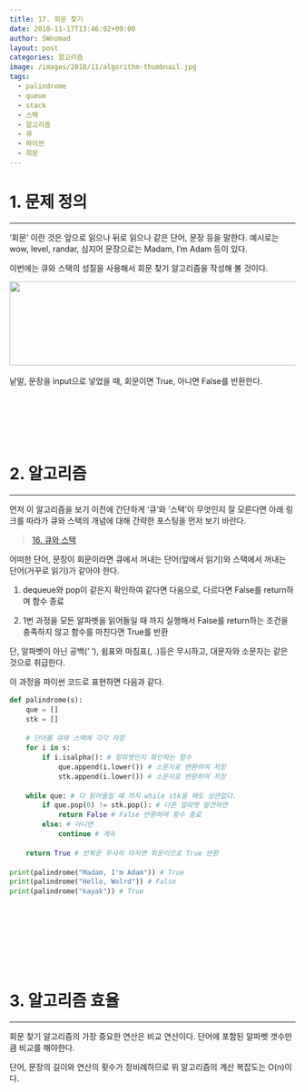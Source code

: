 ```yaml
---
title: 17. 회문 찾기
date: 2018-11-17T13:46:02+09:00
author: SWnomad
layout: post
categories: 알고리즘
image: /images/2018/11/algorithm-thumbnail.jpg
tags:
  - palindrome
  - queue
  - stack
  - 스택
  - 알고리즘
  - 큐
  - 파이썬
  - 회문
---
```

# 1. 문제 정의

* * *

&#8216;회문&#8217; 이란 것은 앞으로 읽으나 뒤로 읽으나 같은 단어, 문장 등을 말한다. 예시로는 wow, level, randar, 심지어 문장으로는 Madam, I&#8217;m Adam 등이 있다.

이번에는 큐와 스택의 성질을 사용해서 회문 찾기 알고리즘을 작성해 볼 것이다.

<img class="aligncenter  wp-image-1373" src="/images/2018/11/no-name-12.jpg" alt="" width="591" height="148" srcset="/images/2018/11/no-name-12.jpg 783w, /images/2018/11/no-name-12-300x75.jpg 300w, /images/2018/11/no-name-12-768x192.jpg 768w" sizes="(max-width: 591px) 100vw, 591px" /> 

낱말, 문장을 input으로 넣었을 때, 회문이면 True, 아니면 False를 반환한다.

&nbsp;

&nbsp;

&nbsp;

# 2. 알고리즘

* * *

먼저 이 알고리즘을 보기 이전에 간단하게 &#8216;큐&#8217;와 &#8216;스택&#8217;이 무엇인지 잘 모른다면 아래 링크를 따라가 큐와 스택의 개념에 대해 간략한 포스팅을 먼저 보기 바란다.

<blockquote class="wp-embedded-content" data-secret="TsdvnCTAHi">
  <p>
    <a href="https://SWnomad.com/16-%ed%81%90%ec%99%80-%ec%8a%a4%ed%83%9d/">16. 큐와 스택</a>
  </p>
</blockquote>



어떠한 단어, 문장이 회문이라면 큐에서 꺼내는 단어(앞에서 읽기)와 스택에서 꺼내는 단어(거꾸로 읽기)가 같아야 한다.

1. dequeue와 pop이 같은지 확인하여 같다면 다음으로, 다르다면 False를 return하며 함수 종료

2. 1번 과정을 모든 알파벳을 읽어들일 때 까지 실행해서 False를 return하는 조건을 충족하지 않고 함수를 마친다면 True를 반환

단, 알파벳이 아닌 공백(&#8216; &#8216;), 쉼표와 마침표(, .)등은 무시하고, 대문자와 소문자는 같은 것으로 취급한다.

이 과정을 파이썬 코드로 표현하면 다음과 같다.

~~~ python
def palindrome(s):
    que = []
    stk = []

    # 단어를 큐와 스택에 각각 저장
    for i in s:
        if i.isalpha(): # 알파벳인지 확인하는 함수
            que.append(i.lower()) # 소문자로 변환하여 저장
            stk.append(i.lower()) # 소문자로 변환하여 저장

    while que: # 다 읽어들일 때 까지 while stk을 해도 상관없다.
        if que.pop(0) != stk.pop(): # 다른 알파벳 발견하면
            return False # False 반환하며 함수 종료
        else: # 아니면
            continue # 계속

    return True # 반복문 무사히 마치면 회문이므로 True 반환

print(palindrome("Madam, I'm Adam")) # True
print(palindrome("Hello, Wolrd")) # False
print(palindrome("kayak")) # True
~~~

&nbsp;

&nbsp;

&nbsp;

&nbsp;

# 3. 알고리즘 효율

* * *

회문 찾기 알고리즘의 가장 중요한 연산은 비교 연산이다. 단어에 포함된 알파벳 갯수만큼 비교를 해야한다.

단어, 문장의 길이와 연산의 횟수가 정비례하므로 위 알고리즘의 계산 복잡도는 O(n)이다.